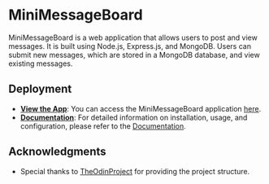 # MiniMessageBoard

MiniMessageBoard is a web application that allows users to post and view messages. It is built using Node.js, Express.js, and MongoDB. Users can submit new messages, which are stored in a MongoDB database, and view existing messages.

## Deployment

- **[View the App](https://mini-message-board-3ein39-eaefa5948ebb.herokuapp.com/)**: You can access the MiniMessageBoard application [here](https://mini-message-board-3ein39-eaefa5948ebb.herokuapp.com/). <!-- Replace with your app's URL -->
- **[Documentation](https://github.com/3ein39/MiniMessageBoard/wiki)**: For detailed information on installation, usage, and configuration, please refer to the [Documentation](https://github.com/3ein39/MiniMessageBoard/wiki).

## Acknowledgments

- Special thanks to [TheOdinProject](https://theodinproject.com) for providing the project structure.
